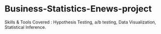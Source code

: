 # Business-Statistics-Enews-project
Skills &amp; Tools Covered : Hypothesis Testing, a/b testing, Data Visualization, Statistical Inference.
